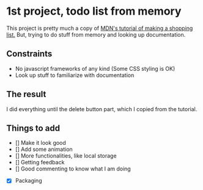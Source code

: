 # 1st project, todo list from memory

This project is pretty much a copy of [MDN's tutorial of making a shopping list.](https://developer.mozilla.org/en-US/docs/Learn/JavaScript/Client-side_web_APIs/Manipulating_documents)
But, trying to do stuff from memory and looking up documentation.

## Constraints

- No javascript frameworks of any kind (Some CSS styling is OK)
- Look up stuff to familiarize with documentation

## The result

I did everything until the delete button part, which I copied from the tutorial.

## Things to add

- [] Make it look good
- [] Add some animation
- [] More functionalities, like local storage
- [] Getting feedback
- [] Good commenting to know what I am doing
- [x] Packaging

